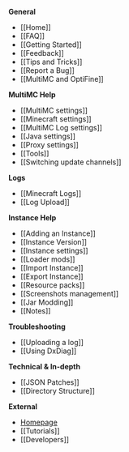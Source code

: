**General**

* [[Home]]
* [[FAQ]]
* [[Getting Started]]
* [[Feedback]]
* [[Tips and Tricks]]
* [[Report a Bug]]
* [[MultiMC and OptiFine]]

**MultiMC Help**

* [[MultiMC settings]]
* [[Minecraft settings]]
* [[MultiMC Log settings]]
* [[Java settings]]
* [[Proxy settings]]
* [[Tools]]
* [[Switching update channels]]

**Logs**

* [[Minecraft Logs]]
* [[Log Upload]]

**Instance Help**

* [[Adding an Instance]]
* [[Instance Version]]
* [[Instance settings]]
* [[Loader mods]]
* [[Import Instance]]
* [[Export Instance]]
* [[Resource packs]]
* [[Screenshots management]]
* [[Jar Modding]]
* [[Notes]]

**Troubleshooting**
* [[Uploading a log]]
* [[Using DxDiag]]

**Technical & In-depth**

* [[JSON Patches]]
* [[Directory Structure]]

**External**

* [Homepage](https://multimc.org)
* [[Tutorials]]
* [[Developers]]